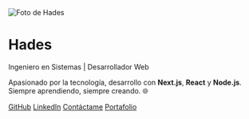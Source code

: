 
<!DOCTYPE html>
<html lang="es">
  <head>
    <meta charset="UTF-8" />
    <meta name="viewport" content="width=device-width, initial-scale=1.0" />
    <title>Hades | Ingeniero de Software</title>
    <script src="https://cdn.tailwindcss.com"></script>
    <link rel="preconnect" href="https://fonts.googleapis.com">
    <link href="https://fonts.googleapis.com/css2?family=Inter:wght@400;600;800&display=swap" rel="stylesheet">
    <style>
      body {
        font-family: 'Inter', sans-serif;
      }
    </style>
  </head>
  <body class="bg-slate-900 text-slate-100 min-h-screen flex items-center justify-center px-4">
    <div class="max-w-4xl w-full bg-slate-800 p-10 rounded-3xl shadow-2xl">
      <div class="flex flex-col md:flex-row items-center md:items-start gap-8">
        <img
          src="https://github.com/tuusuario.png"
          alt="Foto de Hades"
          class="w-40 h-40 rounded-full border-4 border-cyan-400 shadow-lg"
        />
        <div class="flex-1 text-center md:text-left">
          <h1 class="text-4xl font-extrabold text-cyan-400">Hades</h1>
          <p class="text-xl font-medium mt-2">Ingeniero en Sistemas | Desarrollador Web</p>
          <p class="mt-4 text-slate-300">
            Apasionado por la tecnología, desarrollo con <strong>Next.js</strong>, <strong>React</strong> y
            <strong>Node.js</strong>. Siempre aprendiendo, siempre creando. 🌐
          </p>
          <div class="mt-6 flex flex-wrap justify-center md:justify-start gap-4">
            <a href="https://github.com/tuusuario" target="_blank" class="bg-cyan-600 hover:bg-cyan-700 text-white px-4 py-2 rounded-xl shadow transition">GitHub</a>
            <a href="https://linkedin.com/in/tuusuario" target="_blank" class="bg-blue-600 hover:bg-blue-700 text-white px-4 py-2 rounded-xl shadow transition">LinkedIn</a>
            <a href="mailto:tuemail@example.com" class="bg-gray-700 hover:bg-gray-800 text-white px-4 py-2 rounded-xl shadow transition">Contáctame</a>
            <a href="https://tuportafolio.com" target="_blank" class="bg-emerald-600 hover:bg-emerald-700 text-white px-4 py-2 rounded-xl shadow transition">Portafolio</a>
          </div>
        </div>
      </div>
    </div>
  </body>
</html>
